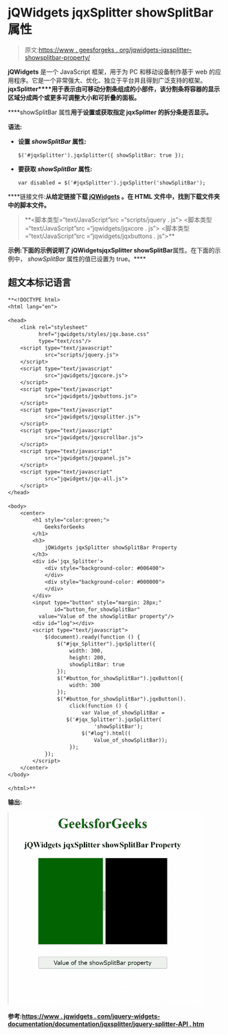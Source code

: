 # jQWidgets jqxSplitter showSplitBar 属性

> 原文:[https://www . geesforgeks . org/jqwidgets-jqxsplitter-showsplitbar-property/](https://www.geeksforgeeks.org/jqwidgets-jqxsplitter-showsplitbar-property/)

**jQWidgets** 是一个 JavaScript 框架，用于为 PC 和移动设备制作基于 web 的应用程序。它是一个非常强大、优化、独立于平台并且得到广泛支持的框架。**jqxSplitter****用于表示由可移动分割条组成的小部件，该分割条将容器的显示区域分成两个或更多可调整大小和可折叠的面板。**

****showSplitBar 属性**用于设置或获取指定 jqxSplitter 的拆分条是否显示。**

****语法:****

*   **设置 *showSplitBar* 属性:**

    ```
    $('#jqxSplitter').jqxSplitter({ showSplitBar: true });
    ```

*   **要获取 *showSplitBar* 属性:**

    ```
    var disabled = $('#jqxSplitter').jqxSplitter('showSplitBar');
    ```

****链接文件:**从给定链接下载 [jQWidgets](https://www.jqwidgets.com/download/) 。在 HTML 文件中，找到下载文件夹中的脚本文件。**

> <link rel="”stylesheet”" href="”jqwidgets/styles/jqx.base.css”" type="”text/css”/"> **<脚本类型=“text/JavaScript”src =“scripts/jquery . js”></script>
> <脚本类型=“text/JavaScript”src =“jqwidgets/jqxcore . js”></script>
> <脚本类型=“text/JavaScript”src =“jqwidgets/jqxbuttons . js”>**

****示例:**下面的示例说明了 jQWidgets**jqxSplitter showSplitBar****属性。在下面的示例中， *showSplitBar* 属性的值已设置为 true。****

## ****超文本标记语言****

```
**<!DOCTYPE html>
<html lang="en">

<head>
    <link rel="stylesheet"
          href="jqwidgets/styles/jqx.base.css"
          type="text/css"/>
    <script type="text/javascript" 
            src="scripts/jquery.js">
    </script>
    <script type="text/javascript" 
            src="jqwidgets/jqxcore.js">
    </script>
    <script type="text/javascript" 
            src="jqwidgets/jqxbuttons.js">
    </script>
    <script type="text/javascript" 
            src="jqwidgets/jqxsplitter.js">
    </script>
    <script type="text/javascript" 
            src="jqwidgets/jqxscrollbar.js">
    </script>
    <script type="text/javascript" 
            src="jqwidgets/jqxpanel.js">
    </script>
    <script type="text/javascript" 
            src="jqwidgets/jqx-all.js">
    </script>
</head>

<body>
    <center>
        <h1 style="color:green;">
            GeeksforGeeks
        </h1>
        <h3>
            jQWidgets jqxSplitter showSplitBar Property
        </h3>
        <div id='jqx_Splitter'>
            <div style="background-color: #006400">
            </div>
            <div style="background-color: #000000">
            </div>
        </div>
        <input type="button" style="margin: 28px;" 
               id="button_for_showSplitBar" 
          value="Value of the showSplitBar property"/>
        <div id="log"></div>
        <script type="text/javascript">
            $(document).ready(function () {
                $("#jqx_Splitter").jqxSplitter({
                    width: 300,
                    height: 200,
                    showSplitBar: true
                });
                $("#button_for_showSplitBar").jqxButton({
                    width: 300
                });
                $("#button_for_showSplitBar").jqxButton().
                    click(function () {
                        var Value_of_showSplitBar = 
                   $('#jqx_Splitter').jqxSplitter(
                            'showSplitBar');
                        $("#log").html((
                            Value_of_showSplitBar));
                    });
            });
        </script>
    </center>
</body>

</html>**
```

******输出:******

****![](img/85b290427c61d20e0af72d30522ecd7f.png)****

******参考:**[https://www . jqwidgets . com/jquery-widgets-documentation/documentation/jqxsplitter/jquery-splitter-API . htm](https://www.jqwidgets.com/jquery-widgets-documentation/documentation/jqxsplitter/jquery-splitter-api.htm)****